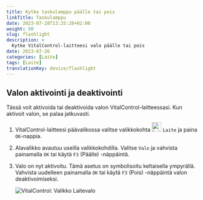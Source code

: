 ```yaml
---
title: Kytke taskulamppu päälle tai pois
linkTitle: Taskulamppu
date: 2023-07-28T13:25:28+02:00
weight: 50
slug: flashlight
description: >
  Kytke VitalControl-laitteesi valo päälle tai pois
date: 2023-07-26
categories: [Laite]
tags: [Laite]
translationKey: device/flashlight
---
```

## Valon aktivointi ja deaktivointi

Tässä voit aktivoida tai deaktivoida valon VitalControl-laitteessasi. Kun aktivoit valon, se palaa jatkuvasti.

1. VitalControl-laitteesi päävalikossa valitse valikkokohta <img src="/icons/device.svg" width="25" align="bottom" alt="Laite" /> `Laite` ja paina `OK`-nappia.

2. Alavalikko avautuu useilla valikkokohdilla. Valitse `Valo` ja vahvista painamalla `OK` tai käytä `F3` (Päälle) -näppäintä.

3. Valo on nyt aktivoitu. Tämä asetus on symbolisoitu keltaisella ympyrällä. Vahvista uudelleen painamalla `OK` tai käytä `F3` (Pois) -näppäintä valon deaktivoimiseksi.

   ![VitalControl: Valikko Laitevalo](../images/light.png "Aktivoi ja deaktivoi valo")
